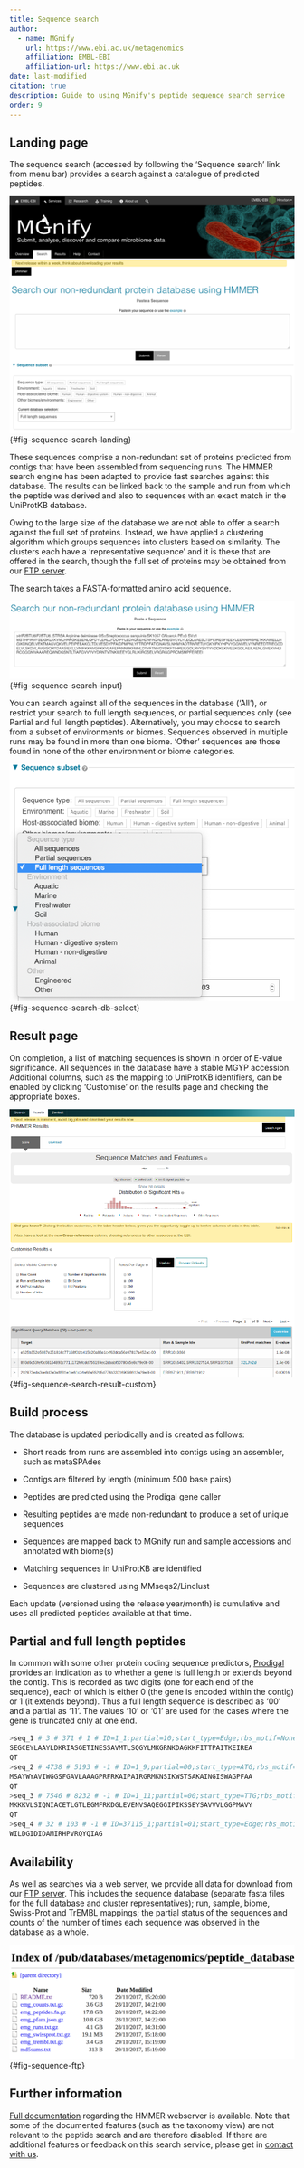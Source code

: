 ```yaml
---
title: Sequence search
author: 
  - name: MGnify
    url: https://www.ebi.ac.uk/metagenomics
    affiliation: EMBL-EBI
    affiliation-url: https://www.ebi.ac.uk
date: last-modified
citation: true
description: Guide to using MGnify's peptide sequence search service
order: 9
---
```


## Landing page

The sequence search (accessed by following the ‘Sequence search’ link from menu bar)
provides a search against a catalogue of predicted peptides.

![The landing page of the sequence search tool](images/sequence_search/sequence_search_landing-v5.png){#fig-sequence-search-landing}

These sequences comprise a non-redundant set of proteins predicted from contigs that
have been assembled from sequencing runs. The HMMER search
engine has been adapted to provide fast searches against this database.
The results can be linked back to the sample and run from which the peptide was derived
and also to sequences with an exact match in the UniProtKB database.

Owing to the large size of the database we are not able to offer a search against
the full set of proteins. Instead, we have applied a clustering algorithm which groups
sequences into clusters based on similarity. The clusters each have a ‘representative sequence’
and it is these that are offered in the search, though the full set of proteins may be
obtained from our [FTP server](ftp://ftp.ebi.ac.uk/pub/databases/metagenomics/peptide_database).

The search takes a FASTA-formatted amino acid sequence.

![Example of a well-formatted input sequence](images/sequence_search/sequence_search_input_seq-v5.png){#fig-sequence-search-input}

You can search against all of the sequences in the database (‘All’),
or restrict your search to full length sequences, or partial
sequences only (see Partial and full length peptides).
Alternatively, you may choose to search from a subset of environments or
biomes. Sequences observed in multiple runs may be found in more than one biome. ‘Other’
sequences are those found in none of the other environment or biome categories.

![How to select the peptide database to search against](images/sequence_search/sequence_search_db_select-v5.png){#fig-sequence-search-db-select}

## Result page

On completion, a list of matching sequences is shown in order of E-value significance.
All sequences in the database have a stable MGYP accession. Additional columns, such
as the mapping to UniProtKB identifiers, can be enabled by clicking ‘Customise’
on the results page and checking the appropriate boxes.

![Different features on the result page after triggering a sequence search](images/sequence_search/sequence_search_result_custom2.png){#fig-sequence-search-result-custom}

## Build process

The database is updated periodically and is created as follows:


* Short reads from runs are assembled into contigs using an assembler, such as metaSPAdes


* Contigs are filtered by length (minimum 500 base pairs)


* Peptides are predicted using the Prodigal gene caller


* Resulting peptides are made non-redundant to produce a set of unique sequences


* Sequences are mapped back to MGnify run and sample accessions and annotated with biome(s)


* Matching sequences in UniProtKB are identified


* Sequences are clustered using MMseqs2/Linclust

<!-- * Domain architectures are identified using the Pfam database -->
Each update (versioned using the release year/month) is cumulative and
uses all predicted peptides available at that time.

## Partial and full length peptides

In common with some other protein coding sequence predictors, [Prodigal](https://github.com/hyattpd/prodigal/wiki/introduction) provides an indication
as to whether a gene is full length or extends beyond the contig. This is recorded as two digits
(one for each end of
the sequence), each of which is either 0 (the gene is
encoded within the contig) or 1 (it extends beyond). Thus a full length
sequence is described as ‘00’ and a partial as ‘11’. The values
‘10’ or ‘01’ are used for the cases where the gene
is truncated only at one end.

```bash
>seq_1 # 3 # 371 # 1 # ID=1_1;partial=10;start_type=Edge;rbs_motif=None;rbs_spacer=None;gc_cont=0.501
SEGCEYLAAYLDKRIASGETINESSAVMTLSQGYLMKGRNKDAGKKFITTPAITKEIREA
QT
>seq_2 # 4738 # 5193 # -1 # ID=1_9;partial=00;start_type=ATG;rbs_motif=None;rbs_spacer=None;gc_cont=0.568
MSAYWYAVIWGGSFGAVLAAAGPRFRKAIPAIRGRMKNSIKWSTSAKAINGISWAGPFAA
QT
>seq_3 # 7546 # 8232 # -1 # ID=1_11;partial=00;start_type=TTG;rbs_motif=GGAG/GAGG;rbs_spacer=5-10bp;gc_cont=0.541
MKKKVLSIQNIACETLGTLEGMFRKDGLEVENVSAQEGGIPIKSSEYSAVVVLGGPMAVY
QT
>seq_4 # 32 # 103 # -1 # ID=37115_1;partial=01;start_type=Edge;rbs_motif=None;rbs_spacer=None;gc_cont=0.542
WILDGIDIDAMIRHPVRQYQIAG
```

## Availability

As well as searches via a web server, we
provide all data for download from our [FTP server](ftp://ftp.ebi.ac.uk/pub/databases/metagenomics/peptide_database).
This includes the sequence database (separate fasta files for the full database and cluster representatives);
run, sample, biome, Swiss-Prot and TrEMBL mappings;
the partial status of the sequences
and counts of the number of times each sequence
was observed in the database as a whole.

![List of available files on the FTP server](images/sequence_search/sequence_search_ftp.png){#fig-sequence-ftp}

## Further information

[Full documentation](https://hmmer-web-docs.readthedocs.io/en/latest/)
regarding the HMMER webserver is available. Note that some of the documented
features (such as the taxonomy view) are not relevant to the peptide search
and are therefore disabled. If there are additional features or feedback on this
search service, please get in [contact with us](https://www.ebi.ac.uk/support/metagenomics).
